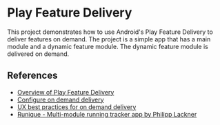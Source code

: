 # Play Feature Delivery

This project demonstrates how to use Android's Play Feature Delivery to deliver features on demand. The project is a simple app that has a main module and a dynamic feature module. The dynamic feature module is delivered on demand.

## References

- [Overview of Play Feature Delivery](https://developer.android.com/guide/playcore/feature-delivery)
- [Configure on demand delivery](https://developer.android.com/guide/playcore/feature-delivery/on-demand)
- [UX best practices for on demand delivery](https://developer.android.com/guide/playcore/feature-delivery/ux-guidelines)
- [Runique - Multi-module running tracker app by Philipp Lackner](https://github.com/philipplackner/Runique)

